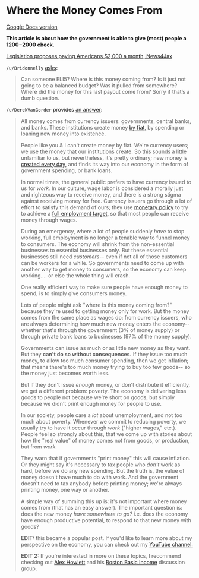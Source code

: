 # Where the Money Comes From

[Google Docs version](https://docs.google.com/document/d/1P8kl42xviPwyo9oDipBa9_yniRtgNLkeR4NWLYMnWKc/edit?usp=sharing)

**This article is about how the government is able to give (most) people a $1200-$2000 check.**

[Legislation proposes paying Americans $2,000 a month, News4Jax](https://www.news4jax.com/news/national/2020/04/15/legislation-proposes-2000-a-month-for-americans/)

`/u/Bridonnelly` [asks](https://www.reddit.com/r/Futurology/comments/g2se2i/legislation_proposes_paying_americans_2000_a_month/fnnq6vw/?context=1):

> Can someone ELI5? Where is this money coming from? Is it just not going to be a balanced budget? Was it pulled from somewhere? Where did the money for this last payout come from? Sorry if that’s a dumb question.

`/u/DerekVanGorder` provides [an answer](https://www.reddit.com/r/Futurology/comments/g2se2i/legislation_proposes_paying_americans_2000_a_month/fnnq6vw/?context=1):

> All money comes from currency issuers: governments, central banks, and banks. These institutions create money [by fiat,](https://en.wikipedia.org/wiki/Fiat_money) by spending or loaning new money into existence.
>
> People like you & I can't create money by fiat. We're currency users; we use the money that our institutions create. So this sounds a little unfamiliar to us, but nevertheless, it's pretty ordinary; new money is [created every day,](https://www.economicsnetwork.ac.uk/archive/starkey_banking) and finds its way into our economy in the form of government spending, or bank loans.
>
> In normal times, the general public prefers to have currency issued to us for *work.* In our culture, wage labor is considered a morally just and righteous way to receive money, and there is a strong stigma against receiving money for free. Currency issuers go through a lot of effort to satisfy this demand of ours; they use [monetary policy](https://en.wikipedia.org/wiki/Monetary_policy) to try to achieve a [full employment target](https://en.wikipedia.org/wiki/Full_employment), so that most people can receive money through wages.
>
> During an emergency, where a lot of people suddenly *have* to stop working, full employment is no longer a tenable way to funnel money to consumers. The economy will shrink from the non-essential businesses to essential businesses only. But these essential businesses still need *customers*\-- even if not all of those customers can be workers for a while. So governments need to come up with another way to get money to consumers, so the economy can keep working.... or else the whole thing will crash.
>
> One really efficient way to make sure people have enough money to spend, is to simply give consumers money.
>
> Lots of people might ask "where is this money coming from?" because they're used to getting money only for work. But the money comes from the same place as wages do: from currency issuers, who are always determining how much new money enters the economy-- whether that's through the government (3% of money supply) or through private bank loans to businesses (97% of the money supply).
>
> Governments can issue as much or as little new money as they want. But they **can't do so without consequences.** If they issue too much money, to allow too much consumer spending, then we get inflation; that means there's too much money trying to buy too few goods-- so the money just becomes worth less.
>
> But if they don't issue *enough* money, or don't distribute it efficiently, we get a different problem: poverty. The economy is delivering less goods to people not because we're short on goods, but simply because we didn't print enough money for people to use.
>
> In our society, people care a *lot* about unemployment, and not too much about poverty. Whenever we commit to reducing poverty, we usually try to have it occur through *work* ("higher wages," etc.). People feel so strongly about this, that we come up with stories about how the "real value" of money comes not from goods, or production, but from *work.*
>
> They warn that if governments "print money" this will cause inflation. Or they might say it's necessary to tax people who *don't* work as hard, before we do any new spending. But the truth is, the value of money doesn't have much to do with work. And the government doesn't need to tax anybody before printing money; we're always printing money, one way or another.
>
> A simple way of summing this up is: it's not important where money comes from (that has an easy answer). The important question is: does the new money *have somewhere to go?* i.e. does the economy have enough productive potential, to respond to that new money with goods?
>
> **EDIT:** this became a popular post. If you'd like to learn more about my perspective on the economy, you can check out my [YouTube channel.](https://www.youtube.com/channel/UCaIyJvWQeEYVx--VOmTz2ag)
>
> **EDIT 2:** If you're interested in more on these topics, I recommend checking out [Alex Howlett](http://www.greshm.org/) and his [Boston Basic Income](https://www.youtube.com/channel/UCsVjEFKDYn1yQ5E6raxM-dw) discussion group.

